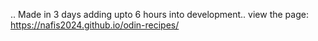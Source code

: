 .. Made in 3 days adding upto 6 hours into development..
view the page: https://nafis2024.github.io/odin-recipes/
